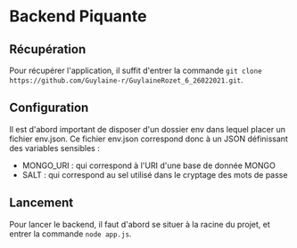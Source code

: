 # Backend Piquante

## Récupération
Pour récupérer l'application, il suffit d'entrer la commande `git clone https://github.com/Guylaine-r/GuylaineRozet_6_26022021.git`.

## Configuration
Il est d'abord important de disposer d'un dossier env dans lequel placer un fichier env.json. Ce fichier env.json correspond donc à un JSON définissant des variables sensibles :
- MONGO_URI : qui correspond à l'URI d'une base de donnée MONGO
- SALT : qui correspond au sel utilisé dans le cryptage des mots de passe

## Lancement
Pour lancer le backend, il faut d'abord se situer à la racine du projet, et entrer la commande `node app.js`.
